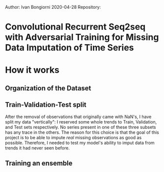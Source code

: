 Author: Ivan Bongiorni
2020-04-28
Repository:

# Convolutional Recurrent Seq2seq with Adversarial Training for Missing Data Imputation of Time Series
# How it works

## Organization of the Dataset


## Train-Validation-Test split

After the removal of observations that originally came with NaN's, I have split my data "vertically": I reserved some whole trends to Train, Validation, and Test sets respectively. 
No series present in one of these three subsets has any trace in the others. The reason for this choice is that the goal of this project is to be able to impute *real* missing observations as good as possible.
Therefore, I needed to test my model's ability to imput data from trends it had never seen before.


## Training an ensemble
